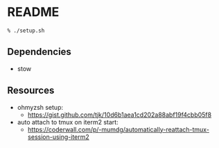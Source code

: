 README
======

```
% ./setup.sh
```

## Dependencies

- stow

## Resources

- ohmyzsh setup:
  - https://gist.github.com/tjk/10d6b1aea1cd202a88abf19f4cbb05f8
- auto attach to tmux on iterm2 start:
  - https://coderwall.com/p/-mumdg/automatically-reattach-tmux-session-using-iterm2
